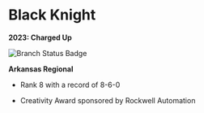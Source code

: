 <h1>Black Knight</h1>

<p><strong>2023: Charged Up</strong></p>
<img src="https://github.com/FIRST1939/ChargedUp2023/actions/workflows/main.yml/badge.svg" alt="Branch Status Badge">

</br>

<p><strong>Arkansas Regional</strong></p>
<ul>
  <li><p>Rank 8 with a record of 8-6-0</p></li>
  <li><p>Creativity Award sponsored by Rockwell Automation</p></li>
</ul>
